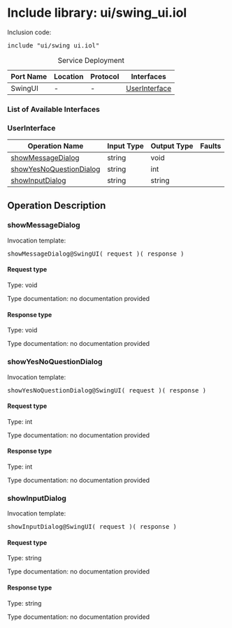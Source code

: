 # Include library: ui/swing_ui.iol

Inclusion code: <pre>include "ui/swing_ui.iol"</pre>

<table>
  <caption>Service Deployment</caption>
  <thead>
    <tr>
      <th>Port Name</th>
      <th>Location</th>
      <th>Protocol</th>
      <th>Interfaces</th>
    </tr>
  </thead>
  <tbody>
    <tr>
      <td>SwingUI</td>
      <td>-</td>
      <td>-</td>
      <td><a href="#UserInterface">UserInterface</a></td>
    </tr>
  </tbody>
</table>

<h3>List of Available Interfaces</h3>

<h3 id="UserInterface">UserInterface</h3>

<table>
  <thead>
    <tr>
      <th>Operation Name</th>
      <th>Input Type</th>
      <th>Output Type</th>
      <th>Faults</th>
    </tr>
  </thead>
  <tbody>
    <tr>
      <td><a href="#showMessageDialog">showMessageDialog</a></td>
      <td>string</td>
      <td>void</td>
      <td>
      </td>
    </tr>
    <tr>
      <td><a href="#showYesNoQuestionDialog">showYesNoQuestionDialog</a></td>
      <td>string</td>
      <td>int</td>
      <td>
      </td>
    </tr>
    <tr>
      <td><a href="#showInputDialog">showInputDialog</a></td>
      <td>string</td>
      <td>string</td>
      <td>
      </td>
    </tr>
  </tbody>
</table>

<h2>Operation Description</h2>



<h3 id="showMessageDialog">showMessageDialog</h3>


Invocation template: 
<pre>showMessageDialog@SwingUI( request )( response )</pre>

<h4>Request type</h4>

Type: void

Type documentation: no documentation provided 



<h4>Response type</h4>

Type: void

Type documentation: no documentation provided 








<h3 id="showYesNoQuestionDialog">showYesNoQuestionDialog</h3>


Invocation template: 
<pre>showYesNoQuestionDialog@SwingUI( request )( response )</pre>

<h4>Request type</h4>

Type: int

Type documentation: no documentation provided 



<h4>Response type</h4>

Type: int

Type documentation: no documentation provided 








<h3 id="showInputDialog">showInputDialog</h3>


Invocation template: 
<pre>showInputDialog@SwingUI( request )( response )</pre>

<h4>Request type</h4>

Type: string

Type documentation: no documentation provided 



<h4>Response type</h4>

Type: string

Type documentation: no documentation provided 










